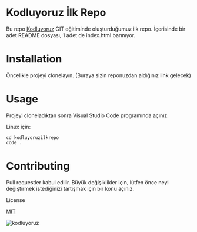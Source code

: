 # Kodluyoruz İlk Repo
Bu repo [Kodluyoruz](https://www.kodluyoruz.org/) GIT eğitiminde oluşturduğumuz ilk repo. İçerisinde bir adet README dosyası, 1 adet de index.html barınıyor.

# Installation
Öncelikle projeyi clonelayın. (Buraya sizin reponuzdan aldığınız link gelecek)

# Usage

Projeyi cloneladıktan sonra Visual Studio Code programında açınız.

Linux için: 


```
cd kodluyoruzilkrepo
code .
```


# Contributing

Pull requestler kabul edilir. Büyük değişiklikler için, lütfen önce neyi değiştirmek istediğinizi tartışmak için bir konu açınız.

License

[MIT](choosealicense.com)


![kodluyoruz](https://imgs.search.brave.com/lPPlyqphAf05eILFuMd2f5bKFy3NzPWtH5lhMpteRpM/rs:fit:400:400:1/g:ce/aHR0cHM6Ly9hdmF0/YXJzMi5naXRodWJ1/c2VyY29udGVudC5j/b20vdS8zMDQ3NjUy/OT9zPTQwMCZ2PTQ)


